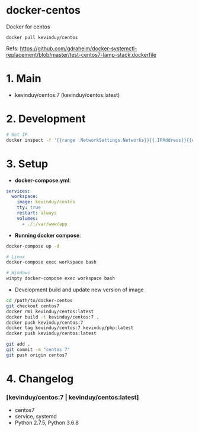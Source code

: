 # docker-centos
Docker for centos

`docker pull kevinduy/centos`

Refs:
https://github.com/gdraheim/docker-systemctl-replacement/blob/master/test-centos7-lamp-stack.dockerfile

# 1. Main

- kevinduy/centos:7 (kevinduy/centos:latest)

# 2. Development

```sh
# Get IP
docker inspect -f '{{range .NetworkSettings.Networks}}{{.IPAddress}}{{end}}' container_id
```

# 3. Setup

- __docker-compose.yml__:

```yaml
services:
  workspace:
    image: kevinduy/centos
    tty: true
    restart: always
    volumes:
      - ./:/var/www/app
```

- __Running docker compose__:

```sh
docker-compose up -d

# Linux
docker-compose exec workspace bash

# Windows
winpty docker-compose exec workspace bash
```

- Development build and update new version of image
```sh
cd /path/to/docker-centos
git checkout centos7
docker rmi kevinduy/centos:latest
docker build -t kevinduy/centos:7 .
docker push kevinduy/centos:7
docker tag kevinduy/centos:7 kevinduy/php:latest
docker push kevinduy/centos:latest

git add .
git commit -m "centos 7"
git push origin centos7
```

# 4. Changelog

### [kevinduy/centos:7 | kevinduy/centos:latest]
- centos7
- service, systemd
- Python 2.7.5, Python 3.6.8
